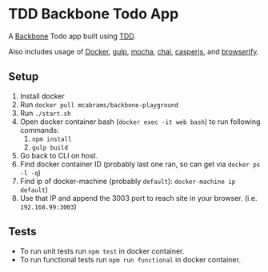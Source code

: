 # TDD Backbone Todo App

A [Backbone](http://backbonejs.org/) Todo app built using [TDD](https://en.wikipedia.org/wiki/Test-driven_development).

Also includes usage of [Docker](https://www.docker.com/), [gulp](http://gulpjs.com/),
[mocha](https://mochajs.org/), [chai](http://chaijs.com/), [casperjs](http://casperjs.org/),
and [browserify](http://browserify.org/).

## Setup

1. Install docker
2. Run `docker pull mcabrams/backbone-playground`
3. Run `./start.sh`
4. Open docker container bash (`docker exec -it web bash`) to run following commands:
    1. `npm install`
    2. `gulp build`
5. Go back to CLI on host.
6. Find docker container ID (probably last one ran, so can get via `docker ps -l -q`)
7. Find ip of docker-machine (probably `default`): `docker-machine ip default`)
8. Use that IP and append the 3003 port to reach site in your browser.
   (i.e. `192.168.99:3003`)

## Tests

- To run unit tests run `npm test` in docker container.
- To run functional tests run `npm run functional` in docker container.
